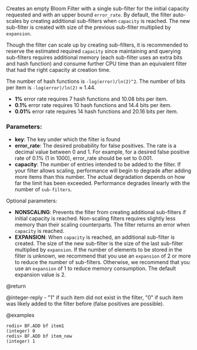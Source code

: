 Creates an empty Bloom Filter with a single sub-filter for the initial capacity
requested and with an upper bound `error_rate`. By default, the filter
auto-scales by creating additional sub-filters when `capacity` is reached. The
new sub-filter is created with size of the previous sub-filter multiplied by
`expansion`.

Though the filter can scale up by creating sub-filters, it is recommended to
reserve the estimated required `capacity` since maintaining and querying
sub-filters requires additional memory (each sub-filter uses an extra bits and
hash function) and consume  further CPU time than an equivalent filter that had
the right capacity at creation time.

The number of hash functions is `-log(error)/ln(2)^2`.
The number of bits per item is `-log(error)/ln(2)` ≈ 1.44.

* **1%**    error rate requires 7  hash functions and 10.08 bits per item.
* **0.1%**  error rate requires 10 hash functions and 14.4  bits per item.
* **0.01%** error rate requires 14 hash functions and 20.16 bits per item.


### Parameters:

* **key**: The key under which the filter is found
* **error_rate**: The desired probability for false positives. The rate is
    a decimal value between 0 and 1. For example, for a desired false
    positive rate of 0.1% (1 in 1000), error_rate should be set to 0.001.
* **capacity**: The number of entries intended to be added to the filter.
    If your filter allows scaling, performance will begin to degrade after
    adding more items than this number. The actual degradation depends on
    how far the limit has been exceeded. Performance degrades linearly with
    the number of `sub-filters`.

Optional parameters:

* **NONSCALING**: Prevents the filter from creating additional sub-filters if
    initial capacity is reached. Non-scaling filters requires slightly less
    memory than their scaling counterparts. The filter returns an error
    when `capacity` is reached.
* **EXPANSION**: When `capacity` is reached, an additional sub-filter is
    created. The size of the new sub-filter is the size of the last sub-filter
    multiplied by `expansion`. If the number of elements to be stored in the
    filter is unknown, we recommend that you use an `expansion` of 2 or more
    to reduce the number of sub-filters. Otherwise, we recommend that you use an
    `expansion` of 1 to reduce memory consumption. The default expansion value is 2.

@return

@integer-reply - "1" if such item did not exist in the filter, "0" if such item was likely added to the filter before (false positives are possible).

@examples

```
redis> BF.ADD bf item1
(integer) 0
redis> BF.ADD bf item_new
(integer) 1
```
